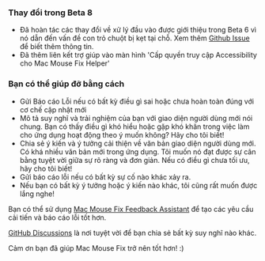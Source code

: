 ### Thay đổi trong Beta 8

- Đã hoàn tác các thay đổi về xử lý đầu vào được giới thiệu trong Beta 6 vì nó dẫn đến vấn đề con trỏ chuột bị kẹt tại chỗ. Xem thêm [Github Issue](https://github.com/noah-nuebling/mac-mouse-fix/issues/93) để biết thêm thông tin.
- Đã thêm liên kết trợ giúp vào màn hình 'Cấp quyền truy cập Accessibility cho Mac Mouse Fix Helper'

### Bạn có thể giúp đỡ bằng cách

- Gửi Báo cáo Lỗi nếu có bất kỳ điều gì sai hoặc chưa hoàn toàn đúng với cơ chế cập nhật mới
- Mô tả suy nghĩ và trải nghiệm của bạn với giao diện người dùng mới nói chung. Bạn có thấy điều gì khó hiểu hoặc gặp khó khăn trong việc làm cho ứng dụng hoạt động theo ý muốn không? Hãy cho tôi biết!
- Chia sẻ ý kiến và ý tưởng cải thiện về văn bản giao diện người dùng mới.\
   Có khá nhiều văn bản mới trong ứng dụng. Tôi muốn nó đạt được sự cân bằng tuyệt vời giữa sự rõ ràng và đơn giản. Nếu có điều gì chưa tối ưu, hãy cho tôi biết!
- Gửi báo cáo lỗi nếu có bất kỳ sự cố nào khác xảy ra.
- Nếu bạn có bất kỳ ý tưởng hoặc ý kiến nào khác, tôi cũng rất muốn được lắng nghe!

Bạn có thể sử dụng [Mac Mouse Fix Feedback Assistant](https://github.com/noah-nuebling/mac-mouse-fix/issues/new/choose) để tạo các yêu cầu cải tiến và báo cáo lỗi tốt hơn.

[GitHub Discussions](https://github.com/noah-nuebling/mac-mouse-fix/discussions/82) là nơi tuyệt vời để bạn chia sẻ bất kỳ suy nghĩ nào khác.

Cảm ơn bạn đã giúp Mac Mouse Fix trở nên tốt hơn! :)
